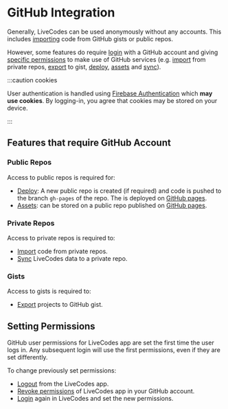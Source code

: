# GitHub Integration

Generally, LiveCodes can be used anonymously without any accounts. This includes [importing](./import.md) code from GitHub gists or public repos.

However, some features do require [login](./user-management.md) with a GitHub account and giving [specific permissions](https://docs.github.com/en/apps/oauth-apps/building-oauth-apps/scopes-for-oauth-apps#available-scopes) to make use of GitHub services (e.g. [import](./import.md) from private repos, [export](./export.md) to gist, [deploy](./deploy.md), [assets](./assets.md) and [sync](./sync.md)).

:::caution cookies

User authentication is handled using [Firebase Authentication](https://firebase.google.com/products/auth) which **may use cookies**. By logging-in, you agree that cookies may be stored on your device.

:::

## Features that require GitHub Account

### Public Repos

Access to public repos is required for:

- [Deploy](./deploy.md): A new public repo is created (if required) and code is pushed to the branch `gh-pages` of the repo. The is deployed on [GitHub pages](https://pages.github.com/).
- [Assets](./assets.md): can be stored on a public repo published on [GitHub pages](https://pages.github.com/).

### Private Repos

Access to private repos is required to:

- [Import](./import.md) code from private repos.
- [Sync](./sync.md) LiveCodes data to a private repo.

### Gists

Access to gists is required to:

- [Export](./export.md) projects to GitHub gist.

## Setting Permissions

GitHub user permissions for LiveCodes app are set the first time the user logs in. Any subsequent login will use the first permissions, even if they are set differently.

To change previously set permissions:

- [Logout](./user-management.md) from the LiveCodes app.
- [Revoke permissions](https://docs.github.com/en/apps/oauth-apps/using-oauth-apps/reviewing-your-authorized-oauth-applications) of LiveCodes app in your GitHub account.
- [Login](./user-management.md) again in LiveCodes and set the new permissions.
